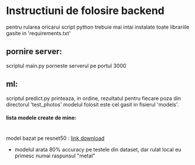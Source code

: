 # Instructiuni de folosire backend
pentru rularea oricarui script python trebuie mai intai instalate toate librariile gasite in 'requirements.txt'

## pornire server:
scriptul main.py porneste serverul pe portul 3000


## ml:
scriptul predict.py printeaza, in ordine, rezultatul pentru fiecare poza din directorul 'test_photos'
modelul folosit este cel gasit in fisierul 'models'.
#### lista modele create de mine:
#
  model bazat pe resnet50 : [link download](https://www.kaggle.com/code/radughenea/waste-classifier/output?scriptVersionId=268544736)
- modelul arata 80% accuracy pe testele din dataset, dar rulat local eu primesc numai raspunsul "metal"

